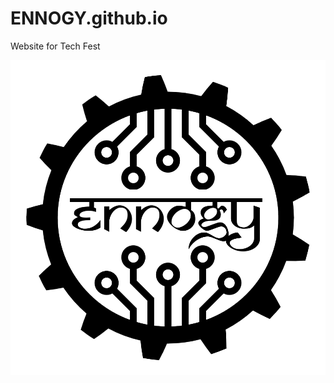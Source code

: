 # ENNOGY.github.io
Website for Tech Fest

![](https://github.com/ENNOGY/ENNOGY.github.io/blob/master/logo-ennogy.png)
